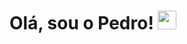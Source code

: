 <h1>Olá, sou o Pedro! <img src="https://raw.githubusercontent.com/kaueMarques/kaueMarques/master/hi.gif" width="30px"></h1>

